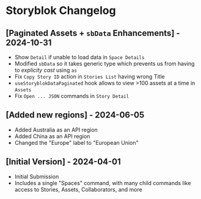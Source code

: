 # Storyblok Changelog

## [Paginated Assets + `sbData` Enhancements] - 2024-10-31

- Show `Detail` if unable to load data in `Space Details`
- Modified `sbData` so it takes generic type which prevents us from having to _explicity cast_ using `as`
- Fix `Copy Story ID` action in `Stories List` having wrong Title
- `useStoryblokDataPaginated` hook allows to view >100 assets at a time in `Assets`
- Fix `Open ... JSON` commands in `Story Detail`

## [Added new regions] - 2024-06-05

- Added Australia as an API region
- Added China as an API region
- Changed the "Europe" label to "European Union" 

## [Initial Version] - 2024-04-01

- Initial Submission
- Includes a single "Spaces" command, with many child commands like access to Stories, Assets, Collaborators, and more